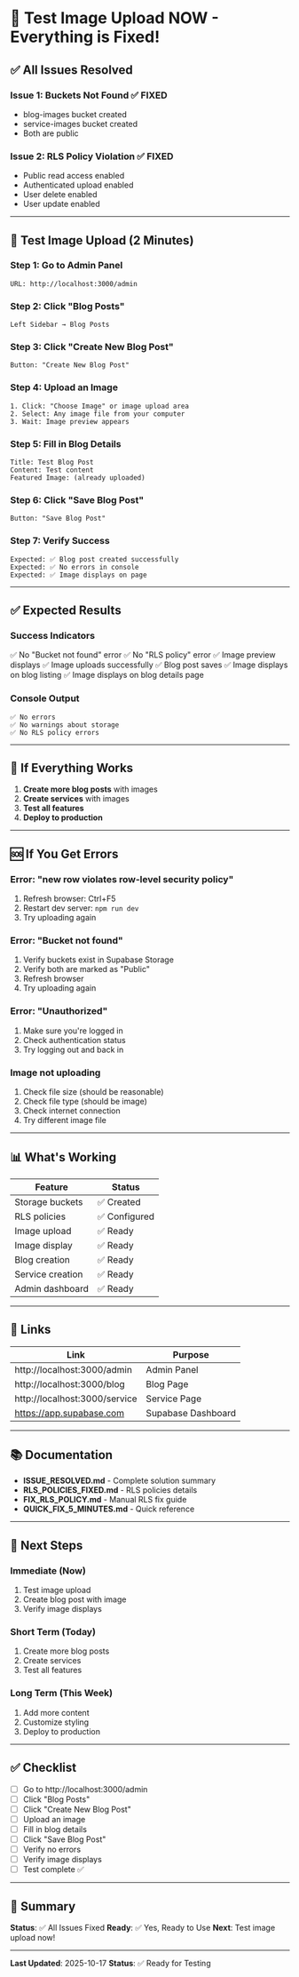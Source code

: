 # 🧪 Test Image Upload NOW - Everything is Fixed!

## ✅ All Issues Resolved

### Issue 1: Buckets Not Found ✅ FIXED
- blog-images bucket created
- service-images bucket created
- Both are public

### Issue 2: RLS Policy Violation ✅ FIXED
- Public read access enabled
- Authenticated upload enabled
- User delete enabled
- User update enabled

---

## 🚀 Test Image Upload (2 Minutes)

### Step 1: Go to Admin Panel
```
URL: http://localhost:3000/admin
```

### Step 2: Click "Blog Posts"
```
Left Sidebar → Blog Posts
```

### Step 3: Click "Create New Blog Post"
```
Button: "Create New Blog Post"
```

### Step 4: Upload an Image
```
1. Click: "Choose Image" or image upload area
2. Select: Any image file from your computer
3. Wait: Image preview appears
```

### Step 5: Fill in Blog Details
```
Title: Test Blog Post
Content: Test content
Featured Image: (already uploaded)
```

### Step 6: Click "Save Blog Post"
```
Button: "Save Blog Post"
```

### Step 7: Verify Success
```
Expected: ✅ Blog post created successfully
Expected: ✅ No errors in console
Expected: ✅ Image displays on page
```

---

## ✅ Expected Results

### Success Indicators
✅ No "Bucket not found" error
✅ No "RLS policy" error
✅ Image preview displays
✅ Image uploads successfully
✅ Blog post saves
✅ Image displays on blog listing
✅ Image displays on blog details page

### Console Output
```
✅ No errors
✅ No warnings about storage
✅ No RLS policy errors
```

---

## 🎉 If Everything Works

1. **Create more blog posts** with images
2. **Create services** with images
3. **Test all features**
4. **Deploy to production**

---

## 🆘 If You Get Errors

### Error: "new row violates row-level security policy"
1. Refresh browser: Ctrl+F5
2. Restart dev server: `npm run dev`
3. Try uploading again

### Error: "Bucket not found"
1. Verify buckets exist in Supabase Storage
2. Verify both are marked as "Public"
3. Refresh browser
4. Try uploading again

### Error: "Unauthorized"
1. Make sure you're logged in
2. Check authentication status
3. Try logging out and back in

### Image not uploading
1. Check file size (should be reasonable)
2. Check file type (should be image)
3. Check internet connection
4. Try different image file

---

## 📊 What's Working

| Feature | Status |
|---------|--------|
| Storage buckets | ✅ Created |
| RLS policies | ✅ Configured |
| Image upload | ✅ Ready |
| Image display | ✅ Ready |
| Blog creation | ✅ Ready |
| Service creation | ✅ Ready |
| Admin dashboard | ✅ Ready |

---

## 🔗 Links

| Link | Purpose |
|------|---------|
| http://localhost:3000/admin | Admin Panel |
| http://localhost:3000/blog | Blog Page |
| http://localhost:3000/service | Service Page |
| https://app.supabase.com | Supabase Dashboard |

---

## 📚 Documentation

- **ISSUE_RESOLVED.md** - Complete solution summary
- **RLS_POLICIES_FIXED.md** - RLS policies details
- **FIX_RLS_POLICY.md** - Manual RLS fix guide
- **QUICK_FIX_5_MINUTES.md** - Quick reference

---

## 🎯 Next Steps

### Immediate (Now)
1. Test image upload
2. Create blog post with image
3. Verify image displays

### Short Term (Today)
1. Create more blog posts
2. Create services
3. Test all features

### Long Term (This Week)
1. Add more content
2. Customize styling
3. Deploy to production

---

## ✅ Checklist

- [ ] Go to http://localhost:3000/admin
- [ ] Click "Blog Posts"
- [ ] Click "Create New Blog Post"
- [ ] Upload an image
- [ ] Fill in blog details
- [ ] Click "Save Blog Post"
- [ ] Verify no errors
- [ ] Verify image displays
- [ ] Test complete ✅

---

## 🎉 Summary

**Status**: ✅ All Issues Fixed
**Ready**: ✅ Yes, Ready to Use
**Next**: Test image upload now!

---

**Last Updated**: 2025-10-17
**Status**: ✅ Ready for Testing


